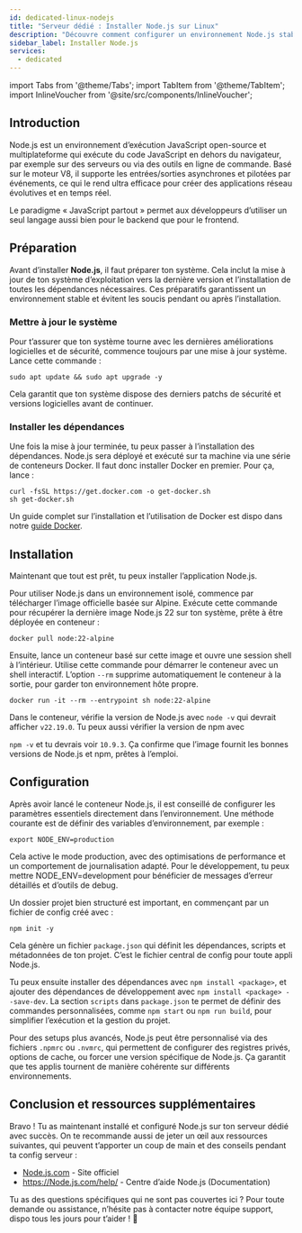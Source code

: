 ```yaml
---
id: dedicated-linux-nodejs
title: "Serveur dédié : Installer Node.js sur Linux"
description: "Découvre comment configurer un environnement Node.js stable pour des applis évolutives en temps réel avec les meilleures pratiques et les étapes de préparation → Apprends-en plus maintenant"
sidebar_label: Installer Node.js
services:
  - dedicated
---
```


import Tabs from '@theme/Tabs';
import TabItem from '@theme/TabItem';
import InlineVoucher from '@site/src/components/InlineVoucher';

## Introduction

Node.js est un environnement d’exécution JavaScript open-source et multiplateforme qui exécute du code JavaScript en dehors du navigateur, par exemple sur des serveurs ou via des outils en ligne de commande. Basé sur le moteur V8, il supporte les entrées/sorties asynchrones et pilotées par événements, ce qui le rend ultra efficace pour créer des applications réseau évolutives et en temps réel.

Le paradigme « JavaScript partout » permet aux développeurs d’utiliser un seul langage aussi bien pour le backend que pour le frontend.

<InlineVoucher />

## Préparation

Avant d’installer **Node.js**, il faut préparer ton système. Cela inclut la mise à jour de ton système d’exploitation vers la dernière version et l’installation de toutes les dépendances nécessaires. Ces préparatifs garantissent un environnement stable et évitent les soucis pendant ou après l’installation.

### Mettre à jour le système
Pour t’assurer que ton système tourne avec les dernières améliorations logicielles et de sécurité, commence toujours par une mise à jour système. Lance cette commande :

```
sudo apt update && sudo apt upgrade -y
```
Cela garantit que ton système dispose des derniers patchs de sécurité et versions logicielles avant de continuer.

### Installer les dépendances
Une fois la mise à jour terminée, tu peux passer à l’installation des dépendances. Node.js sera déployé et exécuté sur ta machine via une série de conteneurs Docker. Il faut donc installer Docker en premier. Pour ça, lance :

```
curl -fsSL https://get.docker.com -o get-docker.sh
sh get-docker.sh
```

Un guide complet sur l’installation et l’utilisation de Docker est dispo dans notre [guide Docker](dedicated-linux-docker.md).

## Installation

Maintenant que tout est prêt, tu peux installer l’application Node.js.

Pour utiliser Node.js dans un environnement isolé, commence par télécharger l’image officielle basée sur Alpine. Exécute cette commande pour récupérer la dernière image Node.js 22 sur ton système, prête à être déployée en conteneur :

```
docker pull node:22-alpine
```

Ensuite, lance un conteneur basé sur cette image et ouvre une session shell à l’intérieur. Utilise cette commande pour démarrer le conteneur avec un shell interactif. L’option `--rm` supprime automatiquement le conteneur à la sortie, pour garder ton environnement hôte propre.

```
docker run -it --rm --entrypoint sh node:22-alpine
```

Dans le conteneur, vérifie la version de Node.js avec `node -v` qui devrait afficher `v22.19.0`. Tu peux aussi vérifier la version de npm avec

`npm -v` et tu devrais voir `10.9.3`. Ça confirme que l’image fournit les bonnes versions de Node.js et npm, prêtes à l’emploi.

## Configuration

Après avoir lancé le conteneur Node.js, il est conseillé de configurer les paramètres essentiels directement dans l’environnement. Une méthode courante est de définir des variables d’environnement, par exemple :

```
export NODE_ENV=production
```

Cela active le mode production, avec des optimisations de performance et un comportement de journalisation adapté. Pour le développement, tu peux mettre NODE_ENV=development pour bénéficier de messages d’erreur détaillés et d’outils de debug.

Un dossier projet bien structuré est important, en commençant par un fichier de config créé avec :

```
npm init -y
```

Cela génère un fichier `package.json` qui définit les dépendances, scripts et métadonnées de ton projet. C’est le fichier central de config pour toute appli Node.js.

Tu peux ensuite installer des dépendances avec `npm install <package>`, et ajouter des dépendances de développement avec `npm install <package> --save-dev`. La section `scripts` dans `package.json` te permet de définir des commandes personnalisées, comme `npm start` ou `npm run build`, pour simplifier l’exécution et la gestion du projet.

Pour des setups plus avancés, Node.js peut être personnalisé via des fichiers `.npmrc` ou `.nvmrc`, qui permettent de configurer des registres privés, options de cache, ou forcer une version spécifique de Node.js. Ça garantit que tes applis tournent de manière cohérente sur différents environnements.

## Conclusion et ressources supplémentaires

Bravo ! Tu as maintenant installé et configuré Node.js sur ton serveur dédié avec succès. On te recommande aussi de jeter un œil aux ressources suivantes, qui peuvent t’apporter un coup de main et des conseils pendant ta config serveur :

- [Node.js.com](https://Node.js.com/) - Site officiel
- https://Node.js.com/help/ - Centre d’aide Node.js (Documentation)

Tu as des questions spécifiques qui ne sont pas couvertes ici ? Pour toute demande ou assistance, n’hésite pas à contacter notre équipe support, dispo tous les jours pour t’aider ! 🙂